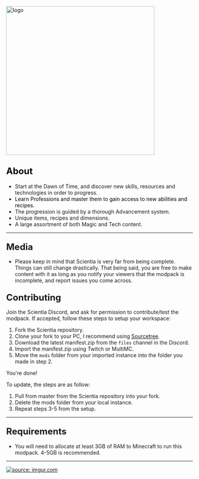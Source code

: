 <img src="https://i.imgur.com/FBp7Yic.png" alt="logo" width="400"/>

## <span style="color: #000000;"><span style="font-size: 24px;">About</span></span>

*   Start at the Dawn of Time, and discover new skills, resources and technologies in order to progress.
*   <span style="color: #000000;">Learn Professions and master them to gain access to new abilities and recipes.  
    </span>
*   The progression is guided by a thorough Advancement system.
*   Unique items, recipes and dimensions.
*   A large assortment of both Magic and Tech content.

* * *

### <span style="font-size: 24px;">Media</span>

*   Please keep in mind that Scientia is very far from being complete. Things can still change drastically. That being said, you are free to make content with it as long as you notify your viewers that the modpack is incomplete, and report issues you come across.

### <span style="font-size: 24px;">Contributing</span>

Join the Scientia Discord, and ask for permission to contribute/test the modpack. If accepted, follow these steps to setup your workspace:

1) Fork the Scientia repository.
2) Clone your fork to your PC, I recommend using [Sourcetree](https://www.sourcetreeapp.com/).
3) Download the latest manifest.zip from the `files` channel in the Discord.
4) Import the manifest.zip using Twitch or MultiMC.
5) Move the `mods` folder from your imported instance into the folder you made in step 2.

You're done!

To update, the steps are as follow:

1) Pull from master from the Scientia repository into your fork.
2) Delete the mods folder from your local instance.
3) Repeat steps 3-5 from the setup.

* * *

### <span style="font-size: 24px;">Requirements</span>

*   You will need to allocate at least 3GB of RAM to Minecraft to run this modpack. 4-5GB is recommended.

* * *

[![](https://discordapp.com/assets/fc0b01fe10a0b8c602fb0106d8189d9b.png "source: imgur.com")](https://discord.gg/bZRcmju)
